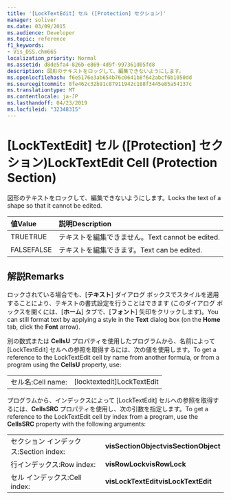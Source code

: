 ```yaml
---
title: '[LockTextEdit] セル ([Protection] セクション)'
manager: soliver
ms.date: 03/09/2015
ms.audience: Developer
ms.topic: reference
f1_keywords:
- Vis_DSS.chm665
localization_priority: Normal
ms.assetid: d8de5fa4-826b-e869-4d9f-997361d05fd8
description: 図形のテキストをロックして、編集できないようにします。
ms.openlocfilehash: f6e5176e3ab654b76c0641b8f642abcf6b1050dd
ms.sourcegitcommit: 8fe462c32b91c87911942c188f3445e85a54137c
ms.translationtype: MT
ms.contentlocale: ja-JP
ms.lasthandoff: 04/23/2019
ms.locfileid: "32348315"
---
```

# <a name="locktextedit-cell-protection-section"></a><span data-ttu-id="985ec-103">[LockTextEdit] セル ([Protection] セクション)</span><span class="sxs-lookup"><span data-stu-id="985ec-103">LockTextEdit Cell (Protection Section)</span></span>

<span data-ttu-id="985ec-104">図形のテキストをロックして、編集できないようにします。</span><span class="sxs-lookup"><span data-stu-id="985ec-104">Locks the text of a shape so that it cannot be edited.</span></span>
  
|<span data-ttu-id="985ec-105">**値**</span><span class="sxs-lookup"><span data-stu-id="985ec-105">**Value**</span></span>|<span data-ttu-id="985ec-106">**説明**</span><span class="sxs-lookup"><span data-stu-id="985ec-106">**Description**</span></span>|
|:-----|:-----|
|<span data-ttu-id="985ec-107">TRUE</span><span class="sxs-lookup"><span data-stu-id="985ec-107">TRUE</span></span>  <br/> |<span data-ttu-id="985ec-108">テキストを編集できません。</span><span class="sxs-lookup"><span data-stu-id="985ec-108">Text cannot be edited.</span></span>  <br/> |
| <span data-ttu-id="985ec-109">FALSE</span><span class="sxs-lookup"><span data-stu-id="985ec-109">FALSE</span></span>  <br/> | <span data-ttu-id="985ec-110">テキストを編集できます。</span><span class="sxs-lookup"><span data-stu-id="985ec-110">Text can be edited.</span></span>  <br/> |
   
## <a name="remarks"></a><span data-ttu-id="985ec-111">解説</span><span class="sxs-lookup"><span data-stu-id="985ec-111">Remarks</span></span>

<span data-ttu-id="985ec-112">ロックされている場合でも、[**テキスト**] ダイアログ ボックスでスタイルを適用することにより、テキストの書式設定を行うことはできます (このダイアログ ボックスを開くには、[**ホーム**] タブで、[**フォント**] 矢印をクリックします)。</span><span class="sxs-lookup"><span data-stu-id="985ec-112">You can still format text by applying a style in the **Text** dialog box (on the **Home** tab, click the **Font** arrow).</span></span> 
  
<span data-ttu-id="985ec-113">別の数式または **CellsU** プロパティを使用したプログラムから、名前によって [LockTextEdit] セルへの参照を取得するには、次の値を使用します。</span><span class="sxs-lookup"><span data-stu-id="985ec-113">To get a reference to the LockTextEdit cell by name from another formula, or from a program using the **CellsU** property, use:</span></span> 
  
|||
|:-----|:-----|
| <span data-ttu-id="985ec-114">セル名:</span><span class="sxs-lookup"><span data-stu-id="985ec-114">Cell name:</span></span>  <br/> | <span data-ttu-id="985ec-115">[locktextedit]</span><span class="sxs-lookup"><span data-stu-id="985ec-115">LockTextEdit</span></span>  <br/> |
   
<span data-ttu-id="985ec-116">プログラムから、インデックスによって [LockTextEdit] セルへの参照を取得するには、**CellsSRC** プロパティを使用し、次の引数を指定します。</span><span class="sxs-lookup"><span data-stu-id="985ec-116">To get a reference to the LockTextEdit cell by index from a program, use the **CellsSRC** property with the following arguments:</span></span> 
  
|||
|:-----|:-----|
| <span data-ttu-id="985ec-117">セクション インデックス:</span><span class="sxs-lookup"><span data-stu-id="985ec-117">Section index:</span></span>  <br/> |<span data-ttu-id="985ec-118">**visSectionObject**</span><span class="sxs-lookup"><span data-stu-id="985ec-118">**visSectionObject**</span></span> <br/> |
| <span data-ttu-id="985ec-119">行インデックス:</span><span class="sxs-lookup"><span data-stu-id="985ec-119">Row index:</span></span>  <br/> |<span data-ttu-id="985ec-120">**visRowLock**</span><span class="sxs-lookup"><span data-stu-id="985ec-120">**visRowLock**</span></span> <br/> |
| <span data-ttu-id="985ec-121">セル インデックス:</span><span class="sxs-lookup"><span data-stu-id="985ec-121">Cell index:</span></span>  <br/> |<span data-ttu-id="985ec-122">**visLockTextEdit**</span><span class="sxs-lookup"><span data-stu-id="985ec-122">**visLockTextEdit**</span></span> <br/> |
   

